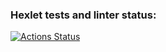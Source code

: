 ### Hexlet tests and linter status:
[![Actions Status](https://github.com/AnnaMozulko/qa-engineer-project-84/actions/workflows/hexlet-check.yml/badge.svg)](https://github.com/AnnaMozulko/qa-engineer-project-84/actions)